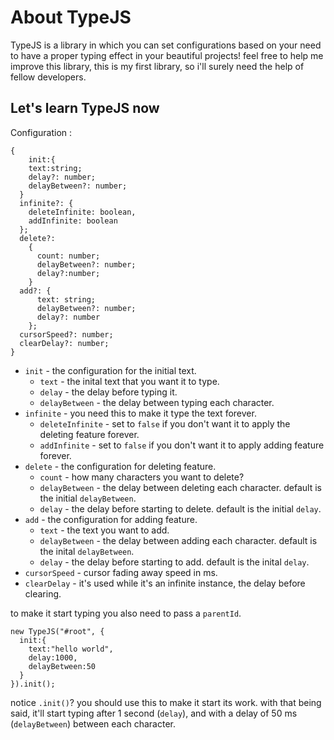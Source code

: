 # About TypeJS

TypeJS is a library in which you
can set configurations based on
your need to have a proper typing effect in your beautiful projects!
feel free to help me improve this library, this is my first library,
so i'll surely need the help of fellow developers.

## Let's learn TypeJS now
Configuration :
```
{
    init:{
    text:string;
    delay?: number;
    delayBetween?: number;
  }
  infinite?: {
    deleteInfinite: boolean,
    addInfinite: boolean
  };
  delete?: 
    {
      count: number;
      delayBetween?: number;
      delay?:number;
    }
  add?: {
      text: string;
      delayBetween?: number;
      delay?: number
    };
  cursorSpeed?: number;
  clearDelay?: number;
}
```
- `init` - the configuration for the initial text.
  - `text` - the inital text that you want it to type.
  - `delay` - the delay before typing it.
  - `delayBetween` - the delay between typing each character.
- `infinite` - you need this to make it type the text forever.
  - `deleteInfinite` - set to `false` if you don't want it to apply the deleting feature forever.
  - `addInfinite` - set to `false` if you don't want it to apply adding feature forever.
- `delete` - the configuration for deleting feature.
  - `count` - how many characters you want to delete?
  - `delayBetween` - the delay between deleting each character. default is the initial `delayBetween`.
  - `delay` - the delay before starting to delete. default is the initial `delay`.
- `add` - the configuration for adding feature.
  - `text` - the text you want to add.
  - `delayBetween` - the delay between adding each character. default is the inital `delayBetween`.
  - `delay` - the delay before starting to add. default is the inital `delay`.
- `cursorSpeed` - cursor fading away speed in ms.
- `clearDelay` - it's used while it's an infinite instance, the delay before clearing.

to make it start typing you also need to pass a `parentId`.

```
new TypeJS("#root", {
  init:{
    text:"hello world",
    delay:1000,
    delayBetween:50
  }
}).init();
```
notice `.init()`? you should use this to make it start its work. with that being said, it'll start typing after 1 second (`delay`), and with a delay of 50 ms (`delayBetween`) between each character.
